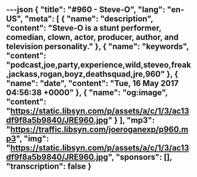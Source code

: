 ---json
{
  "title": "#960 - Steve-O",
  "lang": "en-US",
  "meta": [
    {
      "name": "description",
      "content": "Steve-O is a stunt performer, comedian, clown, actor, producer, author, and television personality."
    },
    {
      "name": "keywords",
      "content": "podcast,joe,party,experience,wild,steveo,freak,jackass,rogan,boyz,deathsquad,jre,960"
    },
    {
      "name": "date",
      "content": "Tue, 16 May 2017 04:56:38 +0000"
    },
    {
      "name": "og:image",
      "content": "https://static.libsyn.com/p/assets/a/c/1/3/ac13df9f8a5b9840/JRE960.jpg"
    }
  ],
  "mp3": "https://traffic.libsyn.com/joeroganexp/p960.mp3",
  "img": "https://static.libsyn.com/p/assets/a/c/1/3/ac13df9f8a5b9840/JRE960.jpg",
  "sponsors": [],
  "transcription": false
}
---
<episode-header />

<timemark seconds="0" />

<transcribe-call-to-action />

<episode-footer />